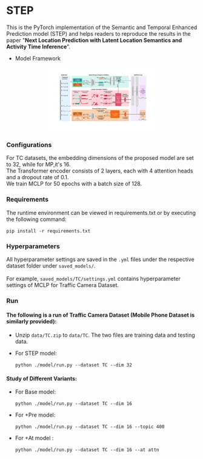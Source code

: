 # STEP
This is the PyTorch implementation of the Semantic and Temporal Enhanced Prediction model (STEP) and helps readers to reproduce the results in the paper "**Next Location Prediction with Latent Location Semantics and Activity Time Inference**".

* Model Framework
<p align="middle" width="100%">
  <img src="fig/framework.png" width="60%"/>
</p>

### Configurations
For TC datasets, the embedding dimensions of the proposed model are set to 32, while for MP,it's 16.  
The Transformer encoder consists of 2 layers, each with 4 attention heads and a dropout rate of 0.1.  
We train MCLP for 50 epochs with a batch size of 128. 

### Requirements
The runtime environment can be viewed in requirements.txt or by executing the following command:
```shell
pip install -r requirements.txt
```

### Hyperparameters
All hyperparameter settings are saved in the `.yml` files under the respective dataset folder under `saved_models/`. \
\
For example, `saved_models/TC/settings.yml` contains hyperparameter settings of MCLP for Traffic Camera Dataset. 

### Run
#### The following is a run of Traffic Camera Dataset (Mobile Phone Dataset is similarly provided):
- Unzip `data/TC.zip` to `data/TC`. The two files are training data and testing data.

- For STEP model:
  ```shell
  python ./model/run.py --dataset TC --dim 32 
  ```
#### Study of Different Variants:
- For Base model:
  ```shell
  python ./model/run.py --dataset TC --dim 16
  ```
- For +Pre model:
  ```shell
  python ./model/run.py --dataset TC --dim 16 --topic 400
  ```
- For +At model :
  ```shell
  python ./model/run.py --dataset TC --dim 16 --at attn
  ```


